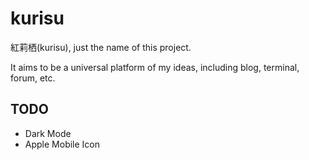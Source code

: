 # kurisu

紅莉栖(kurisu), just the name of this project.

It aims to be a universal platform of my ideas, including blog, terminal, forum, etc.

## TODO

- Dark Mode
- Apple Mobile Icon
